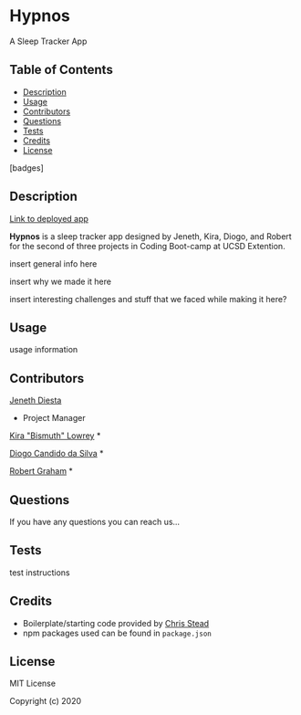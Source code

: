 # Hypnos
A Sleep Tracker App

## Table of Contents
 * [Description](#description)
 * [Usage](#usage)
 * [Contributors](#contributors)
 * [Questions](#questions)
 * [Tests](#tests)
 * [Credits](#credits)
 * [License](#license)

[badges]

## Description

[Link to deployed app](https://project-hypnos.herokuapp.com/)

**Hypnos** is a sleep tracker app designed by Jeneth, Kira, Diogo, and Robert for the second of three projects in Coding Boot-camp at UCSD Extention. 

insert general info here

insert why we made it here

insert interesting challenges and stuff that we faced while making it here?

## Usage

usage information

## Contributors

[Jeneth Diesta](https://github.com/jen6one9)
 * Project Manager

[Kira "Bismuth" Lowrey](https://github.com/KILowrey)
 * 

[Diogo Candido da Silva](https://github.com/diogocandidos)
 * 

[Robert Graham](https://github.com/Robmgraham)
 * 

## Questions

If you have any questions you can reach us...

## Tests

test instructions

## Credits

 * Boilerplate/starting code provided by [Chris Stead]()
 * npm packages used can be found in `package.json`

## License

MIT License

Copyright (c) 2020
